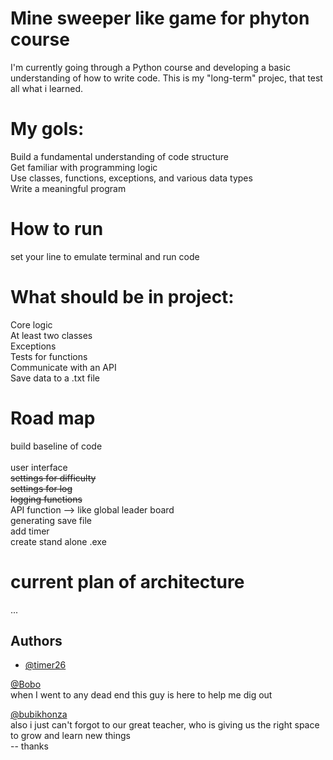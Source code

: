 
# Mine sweeper like game for phyton course
I'm currently going through a Python course and developing a basic understanding of how to write code. This is my "long-term" projec, that test all what i learned.<br>

# My gols:    
Build a fundamental understanding of code structure <br>
Get familiar with programming logic <br>
Use classes, functions, exceptions, and various data types <br>
Write a meaningful program<br>
# How to run
set your line to emulate terminal and run code<br>
# What should be in project:  
Core logic<br>
At least two classes<br>
Exceptions<br>
Tests for functions<br>
Communicate with an API <br>
Save data to a .txt file <br>   

# Road map
build baseline of code <br>    
user interface  <br>
<s> settings for difficulty <br>
settings for log <br>
logging functions   </s>     <br>
API function --> like global leader board  <br>
generating save file<br>
add timer<br>
create stand alone .exe <br>
# current plan of architecture 
...

## Authors

- [@timer26](https://github.com/timer26)<br>


[@Bobo](https://github.com/spockiash)<br>
when I went to any dead end this guy is here to help me dig out

[@bubikhonza ](https://github.com/bubikhonza)<br>
also i just can't forgot to our great teacher, who is giving us the right space to grow and learn new things <br>
-- thanks
